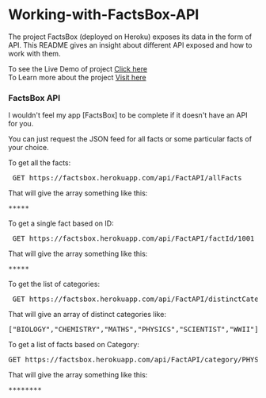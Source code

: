 # Working-with-FactsBox-API
The project FactsBox (deployed on Heroku) exposes its data in the form of API. This README gives an insight about different API exposed and how to work with them.

To see the Live Demo of project <a href="https://factsbox.herokuapp.com/" target="_blank">Click here</a> 
<br>
To Learn more about the project <a href="https://github.com/SumeetKumarBarua/FactsBox-Heroku-Edition" target="_blank">Visit here</a>
<br>
<h3><b>FactsBox API</b></h3>

I wouldn't feel my app [FactsBox] to be complete if it doesn't have an API for you.

You can just request the JSON feed for all facts or some particular facts of your choice.

To get all the facts:
<pre> GET https://factsbox.herokuapp.com/api/FactAPI/allFacts </pre>
That will give the array something like this: 
<pre>***** </pre> 

To get a single fact based on ID:
<pre> GET https://factsbox.herokuapp.com/api/FactAPI/factId/1001 </pre>
That will give the array something like this: 
<pre>***** </pre> 		

To get the list of categories:
<pre> GET https://factsbox.herokuapp.com/api/FactAPI/distinctCategory </pre>
That will give an array of distinct categories like:
<pre>["BIOLOGY","CHEMISTRY","MATHS","PHYSICS","SCIENTIST","WWII"] </pre> 


To get a list of facts based on Category:
<pre>GET https://factsbox.herokuapp.com/api/FactAPI/category/PHYSICS</pre>
That will give the array something like this:
<pre>********</pre>

